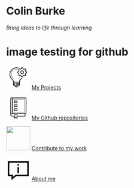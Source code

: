 # Colin Burke

*Bring ideas to life through learning*


# image testing for github
<a href="./projects.html"><img src="./assets/img/projects.png" width="64" height="64"></a> [My Projects](./projects.md)

<a href="./projects.html"><img src="./assets/img/repo.png" width="64" height="64"></a> [My Github repositories](https://github.com/crawsome?tab=repositories)

<a href="./contribute.html"><img src="./assets/img/contibute .png" width="64" height="64"></a> [Contribute to my work](./contribute.md) 

<a href="./about.html"><img src="./assets/img/about.png" width="64" height="64"></a> [About me](./aboutme.md)


